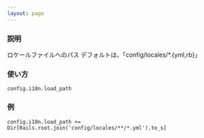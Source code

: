```yaml
---
layout: page
---
```

### 説明
ロケールファイルへのパス
デフォルトは、「config/locales/*.{yml,rb}」

### 使い方
    config.i18n.load_path

### 例
    config.i18n.load_path += Dir[Rails.root.join('config/locales/**/*.yml').to_s]